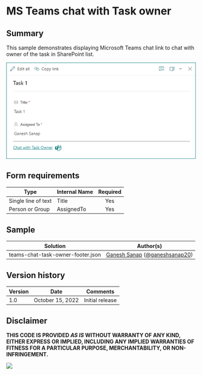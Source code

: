 # MS Teams chat with Task owner

## Summary

This sample demonstrates displaying Microsoft Teams chat link to chat with owner of the task in SharePoint list.

![screenshot of the sample](./assets/screenshot.png)

## Form requirements

|Type                   |Internal Name|Required|
|-----------------------|-------------|:------:|
|Single line of text    |Title        |Yes     |
|Person or Group        |AssignedTo   |Yes     |

## Sample

Solution|Author(s)
--------|---------
teams-chat-task-owner-footer.json | [Ganesh Sanap](https://ganeshsanapblogs.wordpress.com/about/) ([@ganeshsanap20](https://twitter.com/ganeshsanap20))

## Version history

Version |Date             |Comments
--------|-----------------|--------
1.0     |October 15, 2022 |Initial release

## Disclaimer

**THIS CODE IS PROVIDED *AS IS* WITHOUT WARRANTY OF ANY KIND, EITHER EXPRESS OR IMPLIED, INCLUDING ANY IMPLIED WARRANTIES OF FITNESS FOR A PARTICULAR PURPOSE, MERCHANTABILITY, OR NON-INFRINGEMENT.**

<img src="https://pnptelemetry.azurewebsites.net/list-formatting/form-samples/teams-chat-task-owner-footer" />
